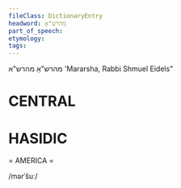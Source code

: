 ```yaml
---
fileClass: DictionaryEntry
headword: מהרש"אָ
part_of_speech: 
etymology: 
tags: 
---
```

מהרש"אָ
מהרש"א
'Mararsha, Rabbi Shmuel Eidels"

CENTRAL
========

HASIDIC
=======
= AMERICA = 

/mərˈšuː/